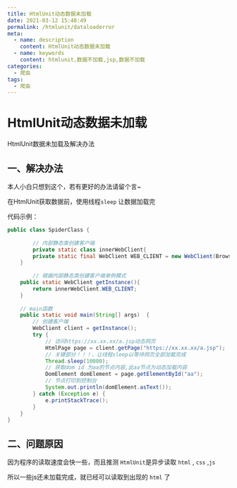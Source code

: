 ```yaml
---
title: HtmlUnit动态数据未加载
date: 2021-03-12 15:48:49
permalink: /htmlunit/dataloaderror
meta:
  - name: description
    content: HtmlUnit动态数据未加载
  - name: keywords
    content: htmlunit,数据不加载,jsp,数据不加载
categories:
  - 爬虫
tags:
  - 爬虫
---
```

# HtmlUnit动态数据未加载

HtmlUnit数据未加载及解决办法
<!-- more -->

## 一、解决办法

本人小白只想到这个，若有更好的办法请留个言~

在HtmlUnit获取数据前，使用线程`sleep` 让数据加载完

代码示例：

```java
public class SpiderClass {
  
		// 内部静态类创建客户端
		private static class innerWebClient{
        private static final WebClient WEB_CLIENT = new WebClient(BrowserVersion.CHROME);
    }
  
		// 根据内部静态类创建客户端单例模式
    public static WebClient getInstance(){
        return innerWebClient.WEB_CLIENT;
    }
  	
  	// main函数
    public static void main(String[] args)  {
      	// 创建客户端
        WebClient client = getInstance();
        try {
          	// 访问https://xx.xx.xx/a.jsp动态网页
            HtmlPage page = client.getPage("https://xx.xx.xx/a.jsp");
          	// 关键部分！！！，让线程sleep以等待网页全部加载完成
            Thread.sleep(10000);
          	// 获取dom id 为aa的节点内容,此aa节点为动态加载内容
            DomElement domElement = page.getElementById("aa");
          	// 节点打印到控制台
            System.out.println(domElement.asText());
        } catch (Exception e) {
            e.printStackTrace();
        }
    }
}
```

## 二、问题原因

因为程序的读取速度会快一些，而且推测 `HtmlUnit`是异步读取 `html` , `css` ,`js`

所以一些js还未加载完成，就已经可以读取到出现的 `html` 了
